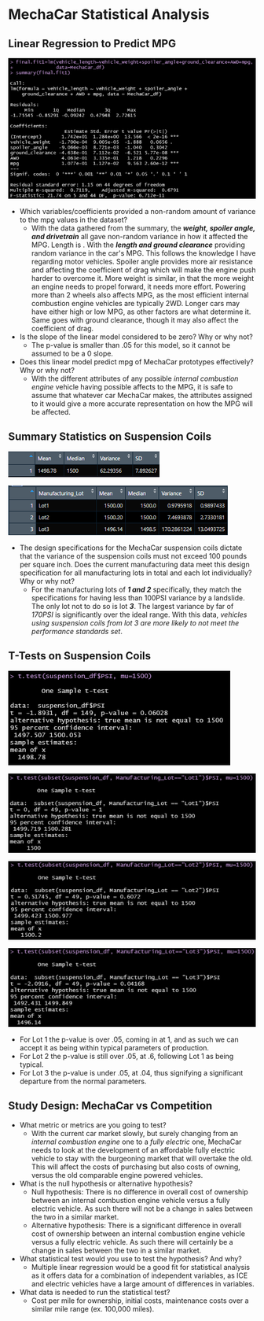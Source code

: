 # MechaCar Statistical Analysis

## Linear Regression to Predict MPG
![Deliverable 1](Write-Up_Resources/deliv1.png)

* Which variables/coefficients provided a non-random amount of variance to the mpg values in the dataset?
    * With the data gathered from the summary, the __*weight, spoiler angle, and drivetrain*__ all gave non-random variance in how it affected the MPG. Length is <Intercept>. With the __*length and ground clearance*__ providing random variance in the car's MPG. This follows the knowledge I have regarding motor vehicles. Spoiler angle provides more air resistance and affecting the coefficient of drag which will make the engine push harder to overcome it. More weight is similar, in that the more weight an engine needs to propel forward, it needs more effort. Powering more than 2 wheels also affects MPG, as the most efficient internal combustion engine vehicles are typically 2WD. Longer cars may have either high or low MPG, as other factors are what determine it. Same goes with ground clearance, though it may also affect the coefficient of drag.
* Is the slope of the linear model considered to be zero? Why or why not?
    * The p-value is smaller than .05 for this model, so it cannot be assumed to be a 0 slope.
* Does this linear model predict mpg of MechaCar prototypes effectively? Why or why not?
    * With the different attributes of any possible *internal combustion engine* vehicle having possible affects to the MPG, it is safe to assume that whatever car MechaCar makes, the attributes assigned to it would give a more accurate representation on how the MPG will be affected.

## Summary Statistics on Suspension Coils
![Total Summary](Write-Up_Resources/total_summary.png)

![Lot Summary](Write-Up_Resources/lot_summary.png)

* The design specifications for the MechaCar suspension coils dictate that the variance of the suspension coils must not exceed 100 pounds per square inch. Does the current manufacturing data meet this design specification for all manufacturing lots in total and each lot individually? Why or why not?
    * For the manufacturing lots of __*1 and 2*__ specifically, they match the specifications for having less than 100PSI variance by a landslide. The only lot not to do so is lot __*3*__. The largest variance by far of *170PSI* is significantly over the ideal range. With this data, *vehicles using suspension coils from lot 3 are more likely to not meet the performance standards set*.

## T-Tests on Suspension Coils
![Total T.Test](Write-Up_Resources/total_ttest.png)

![Lot 1 T.Test](Write-Up_Resources/true_lot1_ttest.png)

![Lot 2 T.Test](Write-Up_Resources/true_lot2_ttest.png)

![Lot 3 T.Test](Write-Up_Resources/true_lot3_ttest.png)

* For Lot 1 the p-value is over .05, coming in at 1, and as such we can accept it as being within typical parameters of production.
* For Lot 2 the p-value is still over .05, at .6, following Lot 1 as being typical.
* For Lot 3 the p-value is under .05, at .04, thus signifying a significant departure from the normal parameters.

## Study Design: MechaCar vs Competition
* What metric or metrics are you going to test?
    * With the current car market slowly, but surely changing from an *internal combustion engine* one to a *fully electric* one, MechaCar needs to look at the development of an affordable fully electric vehicle to stay with the burgeoning market that will overtake the old. This will affect the costs of purchasing but also costs of owning, versus the old comparable engine powered vehicles.
* What is the null hypothesis or alternative hypothesis?
    * Null hypothesis: There is no difference in overall cost of ownership between an internal combustion engine vehicle versus a fully electric vehicle. As such there will not be a change in sales between the two in a similar market.
    * Alternative hypothesis: There is a significant difference in overall cost of ownership between an internal combustion engine vehicle versus a fully electric vehicle. As such there will certainly be a change in sales between the two in a similar market.
* What statistical test would you use to test the hypothesis? And why?
    * Multiple linear regression would be a good fit for statistical analysis as it offers data for a combination of independent variables, as ICE and electric vehicles have a large amount of differences in variables.
* What data is needed to run the statistical test?
    * Cost per mile for ownership, initial costs, maintenance costs over a similar mile range (ex. 100,000 miles).
